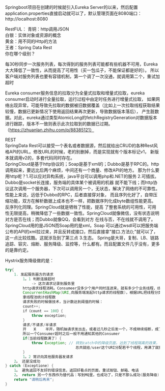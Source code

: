 Springboot项目在创建的时候就引入Eureka Server的以来，然后配置application.properties直接启动就可以了，默认管理页面在8080端口：
http://localhost:8080  

RestFUL：
青铜：http调用JSON  
白银：实体对象或资源的概念  
黄金：用不同的Http的方法  
王者：Spring Data Rest  
你在哪个级别？  

每30秒同步一次服务列表，每次得到的服务列表可能都有些机器不可用，Eureka大大降低了一致性，从而提高了可用性（买一包瓜子，不能保证都是好的）。
所以客户端对服务列表也要有容错机制，第一个调了一次没通，就调用第二个，重试加超时  

Eureka consumer服务信息的拉取分为全量式拉取和增量式拉取，eureka consumer启动时进行全量拉取，运行过程中由定时任务进行增量式拉取，
如果网络出现异常，可能导致先拉取的数据被旧数据覆盖（比如上一次拉取线程获取结果较慢，数据已更新情况下使用返回结果再次更新，导致数据版本落后），
产生脏数据。对此，eureka通过类型AtomicLong的fetchRegistryGeneration对数据版本进行跟踪，版本不一致则表示此次拉取到的数据已过期。
（https://zhuanlan.zhihu.com/p/88385121）

REST  
SpringData Rest可以接受一个表名或者数据源，然后就给出CRUD的各种Rest风格API的URL。修改URL的时候，老的别删掉，而是实现就有个版本标记v1，
新版本就调用v2的，多套代码同时存在。  
SpringCloud是基于http协议的；Soap是基于xml的；Dubbo是基于RPC的。http调用起来，要远比后两个麻烦，中间还有一个商量、修改API的地方。
那为什么要用http呢？1.可以应对异构系统，java平台可以调用php和.NET的服务 2.可插拔。Dubbo是socket长连接，服务端的具体某个被调用的机器
就不能下线；而http协议这次调用一个服务器，下次可以调用另一个，无状态，解决了网络的不可靠性。性能上来说，远低于Dubbo的RPC，后者直接穿对象，
而且序列化好了，自带压缩功能，双方在解析数据上成本也不一样，把数据序列化成byte数组性能更高。反序列化同理。SpringCloud就是牺牲了性能，提高
了整套系统的可用性，可用性无限提高，稍微降低了一些数据一致性。SpringCloud就像微信，没有状态说明对方是否在线；而Dubbo就像QQ，会看到对方
在线与否，不在线就不调用了。SpringCloud用的是JSON而Soap用的是xml，Soap
可以通过wsdl可以把服务端公布的API的xml拉过来，并且反转成接口，然后直接拿"接口.方法();"就可以了，这一点比较炫酷。这就涉及到了第三点 3.生态。
Spring是大哥，复制、LB、链路追踪、容灾、熔断、服务降级、监控等，什么都有。而且配置文件几乎没有，更多的是靠约定。  

Hystrix服务降级做的是：
```java
try{
    1. 发起服务器方的请求
        1。1 判断连接超时
            -> 这次请求记录到服务里
        http请求线程消耗。Consumeer没多少个用户同时连进来，就有多少个业务线程，线程隔离
        ConcurrentHashMap(URI,向服务端发起http请求的线程数)，根据URL把线程分类
        拿线程池统计线程数
        请求失败的时候做技术，当计数达到阈值的时候：
        count++;
        if（count == 100）{
            throw exception;
        }   
        请求/不请求/半请求
        开   关    半开，随机抽请求发出去，或者过几秒之后发一个，不成继续熔断，成了就重置count就可以了。出现熔断一般都是网络问题，
        所以一个Consumer超时之后一般不用通知其他的Consumer
        if(当前线程数满了) {
            throw Exception; // 转到catch中的降级页面，达到了线程隔离的效果，不因为一个/user的请求总是失败而影响到/order请求
                                总共就给/user这个URI分配若干个线程，用满了就报错
        }   
        1。2 常识向其他服务器发请求
    2。 还是没成功
} catch (Exceptione) {
    1。 避免返回不友好的错误信息，返回好看点的页面，重试按钮、邮箱、电话
    2。 return 另一个东西作为替代品：写到MQ里，也成功了，只是不那么成功(服务降级)
    return "请稍后再来";
}
```

